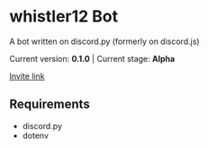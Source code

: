 # whistler12 Bot
A bot written on discord.py (formerly on discord.js)

Current version: **0.1.0** | Current stage: **Alpha**

[Invite link]

## Requirements
* discord.py
* dotenv

 [Invite link]: https://discord.com/api/oauth2/authorize?client_id=874394926413144126&permissions=8&scope=bot
